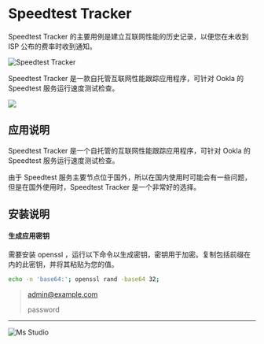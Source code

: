 # Speedtest Tracker

Speedtest Tracker 的主要用例是建立互联网性能的历史记录，以便您在未收到 ISP 公布的费率时收到通知。

![Speedtest Tracker](https://file.lifebus.top/imgs/speedtest_tracker_cover.png)

Speedtest Tracker 是一款自托管互联网性能跟踪应用程序，可针对 Ookla 的 Speedtest 服务运行速度测试检查。

![](https://img.shields.io/badge/%E6%96%B0%E7%96%86%E8%90%8C%E6%A3%AE%E8%BD%AF%E4%BB%B6%E5%BC%80%E5%8F%91%E5%B7%A5%E4%BD%9C%E5%AE%A4-%E6%8F%90%E4%BE%9B%E6%8A%80%E6%9C%AF%E6%94%AF%E6%8C%81-blue)

## 应用说明

Speedtest Tracker 是一个自托管的互联网性能跟踪应用程序，可针对 Ookla 的 Speedtest 服务运行速度测试检查。

由于 Speedtest 服务主要节点位于国外，所以在国内使用时可能会有一些问题，但是在国外使用时，Speedtest Tracker 是一个非常好的选择。

## 安装说明

#### 生成应用密钥

需要安装 openssl ，运行以下命令以生成密钥，密钥用于加密。复制包括前缀在内的此密钥，并将其粘贴为您的值。
```bash
echo -n 'base64:'; openssl rand -base64 32;
```

> admin@example.com
>
> password

---

![Ms Studio](https://file.lifebus.top/imgs/ms_blank_001.png)
